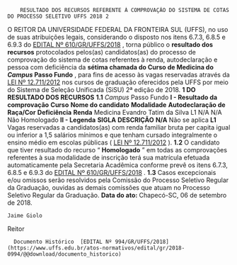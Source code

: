         RESULTADO DOS RECURSOS REFERENTE À COMPROVAÇÃO DO SISTEMA DE COTAS DO PROCESSO SELETIVO UFFS 2018 2  

 O REITOR DA UNIVERSIDADE FEDERAL DA FRONTEIRA SUL (UFFS), no uso de suas atribuições legais, considerando o disposto nos itens 6.7.3, 6.8.5 e 6.9.3 do [EDITAL Nº 610/GR/UFFS/2018](https://www.uffs.edu.br/atos-normativos/edital/gr/2018-0610)  , torna público o **resultado dos recursos** protocolados pelos(as) candidatos(as) do processo de comprovação do sistema de cotas referentes à renda, autodeclaração e pessoa com deficiência da **sétima chamada do Curso de Medicina do *Campus* Passo Fundo** , para fins de acesso às vagas reservadas através da [LEI Nº 12.711/2012](http://www.planalto.gov.br/ccivil_03/_ato2011-2014/2012/lei/l12711.htm)  nos cursos de graduação oferecidos pela UFFS por meio do Sistema de Seleção Unificada (SiSU) 2ª edição de 2018.  **1 DO RESULTADO DOS RECURSOS**  **1.1**  *Campus* Passo Fundo **I - Resultado da comprovação**      **Curso**    **Nome do candidato**    **Modalidade**    **Autodeclaração de Raça/Cor**    **Deficiência**    **Renda**      Medicina   Evandro Tatim da Silva   L1   N/A   N/A   Não Homologado     **II - Legenda**      **SIGLA**    **DESCRIÇÃO**      **N/A**    Não se aplica     **L1**    Vagas reservadas a candidatos(as) com renda familiar bruta per capita igual ou inferior a 1,5 salários mínimos e que tenham cursado integralmente o ensino médio em escolas públicas ( [LEI Nº 12.711/2012](http://www.planalto.gov.br/ccivil_03/_ato2011-2014/2012/lei/l12711.htm)  ).     **1.2** O candidato que tiver resultado do recurso “ **Homologado** ” em todas as comprovações referentes à sua modalidade de inscrição terá sua matrícula efetuada automaticamente pela Secretaria Acadêmica conforme prevê os itens 6.7.3, 6.8.5 e 6.9.3 do [EDITAL Nº 610/GR/UFFS/2018](https://www.uffs.edu.br/atos-normativos/edital/gr/2018-0610)  . **1.3** Casos excepcionais e/ou omissos serão resolvidos pela Comissão do Processo Seletivo Regular da Graduação, ouvidas as demais comissões que atuam no Processo Seletivo Regular da Graduação.      **Data do ato:** Chapecó-SC, 06 de setembro de 2018.   
 

    Jaime Giolo   
 Reitor 

      Documento Histórico  [EDITAL Nº 994/GR/UFFS/2018](https://www.uffs.edu.br/atos-normativos/edital/gr/2018-0994/@@download/documento_historico)     
      